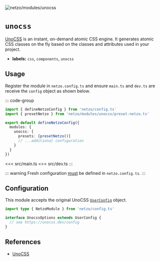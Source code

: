 <img src="https://raw.githubusercontent.com/netzo/netzo/main/assets/modules/unocss.svg" alt="netzo/modules/unocss" class="mb-5 w-75px">

# `unocss`

[UnoCSS](https://unocss.dev) is an instant, on-demand atomic CSS engine. It generates atomic CSS classes on the fly based on the classes and attributes used in your project.

- **labels:** `css`, `components`, `unocss`

## Usage

Register the module in `netzo.config.ts` and ensure `main.ts` and `dev.ts` are receive the `config` object as shown below.

::: code-group
```ts [netzo.config.ts]
import { defineNetzoConfig } from 'netzo/config.ts'
import { presetNetzo } from 'netzo/modules/unocss/preset-netzo.ts'

export default defineNetzoConfig({
  modules: {
    unocss: {
      presets: [presetNetzo()]
      // ...additional configuration
    }
  }
})
```
<<< src/main.ts
<<< src/dev.ts
:::

::: warning Fresh configuration [must](https://fresh.deno.dev/docs/concepts/ahead-of-time-builds#migrating-existing-projects-with-plugins) be defined in `netzo.config.ts`.
:::

## Configuration

This module accepts the original UnoCSS [`UserConfig`](https://unocss.dev/config) object.

```ts
import type { NetzoModule } from 'netzo/config.ts'

interface UnocssOptions extends UserConfig {
  // see https://unocss.dev/config
}
```

## References

- [UnoCSS](https://unocss.dev/)

